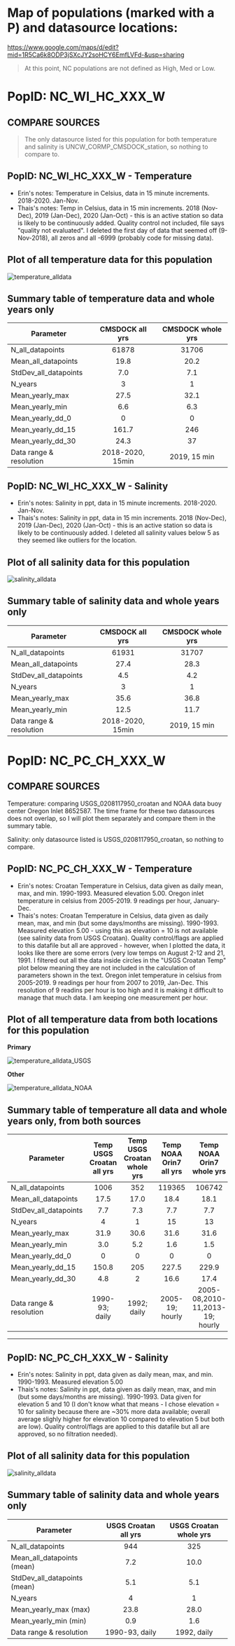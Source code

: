# Map of populations (marked with a P) and datasource locations:

https://www.google.com/maps/d/edit?mid=1R5Ca6k8ODP3jSXcJY2soHCY6EmfLVFd-&usp=sharing

> At this point, NC populations are not defined as High, Med or Low.

# PopID: NC_WI_HC_XXX_W

## COMPARE SOURCES
> The only datasource listed for this population for both temperature and salinity is UNCW_CORMP_CMSDOCK_station, so nothing to compare to.

## PopID: NC_WI_HC_XXX_W - Temperature
* Erin's notes: Temperature in Celsius, data in 15 minute increments. 2018-2020. Jan-Nov.	
* Thais's notes: Temp in Celsius, data in 15 min increments. 2018 (Nov-Dec), 2019 (Jan-Dec), 2020 (Jan-Oct) - this is an active station so data is likely to be continuously added. Quality control not included, file says "quality not evaluated". I deleted the first day of data that seemed off (9-Nov-2018), all zeros and all -6999 (probably code for missing data).

## Plot of all temperature data for this population

![temperature_alldata](../img/NC_WI_HC_XXX_W_alldata_temp.PNG)

## Summary table of temperature data and whole years only 


| Parameter               | CMSDOCK all yrs   | CMSDOCK whole yrs  |
| ----------------------  | :---------------: | :----------------: |
| N_all_datapoints        |       61878       |          31706     |
| Mean_all_datapoints     |        19.8       |           20.2     |
| StdDev_all_datapoints   |         7.0       |            7.1     |
| N_years                 |         3         |             1      |
| Mean_yearly_max         |          27.5     |            32.1    |
| Mean_yearly_min         |          6.6      |            6.3     |
| Mean_yearly_dd_0        |          0        |              0     |
| Mean_yearly_dd_15       |          161.7    |        246         |
| Mean_yearly_dd_30       |         24.3      |          37        |
| Data range & resolution |  2018-2020, 15min |    2019, 15 min    |



## PopID: NC_WI_HC_XXX_W - Salinity
* Erin's notes: Salinity in ppt, data in 15 minute increments. 2018-2020. Jan-Nov.
* Thais's notes: Salinity in ppt, data in 15 min increments. 2018 (Nov-Dec), 2019 (Jan-Dec), 2020 (Jan-Oct) - this is an active station so data is likely to be continuously added. I deleted all salinity values below 5 as they seemed like outliers for the location.

## Plot of all salinity data for this population

![salinity_alldata](../img/NC_WI_HC_XXX_W_alldata_sal.PNG)

## Summary table of salinity data and whole years only 

| Parameter               | CMSDOCK all yrs   | CMSDOCK whole yrs  |
| ----------------------  | :---------------: | :----------------: |
| N_all_datapoints        |     61931         |     31707          |
| Mean_all_datapoints     |      27.4         |       28.3         |
| StdDev_all_datapoints   |       4.5         |       4.2          |
| N_years                 |         3         |             1      |
| Mean_yearly_max         |        35.6       |        36.8        |
| Mean_yearly_min         |        12.5       |        11.7        |
| Data range & resolution |  2018-2020, 15min |    2019, 15 min    |



# PopID: NC_PC_CH_XXX_W

## COMPARE SOURCES

Temperature: comparing USGS_0208117950_croatan and NOAA data buoy center Oregon Inlet 8652587. The time frame for these two datasources does not overlap, so I will plot them separately and compare them in the summary table.

Salinity: only datasource listed is USGS_0208117950_croatan, so nothing to compare.

## PopID: NC_PC_CH_XXX_W - Temperature
* Erin's notes: Croatan Temperature in Celsius, data given as daily mean, max, and min. 1990-1993. Measured elevation 5.00. Oregon inlet temperature in celsius from 2005-2019. 9 readings per hour, January-Dec.
* Thais's notes: Croatan Temperature in Celsius, data given as daily mean, max, and min (but some days/months are missing). 1990-1993. Measured elevation 5.00 - using this as elevation = 10 is not available (see salinity data from USGS Croatan). Quality control/flags are applied to this datafile but all are approved - however, when I plotted the data, it looks like there are some errors (very low temps on August 2-12 and 21, 1991. I filtered out all the data inside circles in the "USGS Croatan Temp" plot below meaning they are not included in the calculation of parameters shown in the text. Oregon inlet temperature in celsius from 2005-2019. 9 readings per hour from 2007 to 2019, Jan-Dec. This resolution of 9 readins per hour is too high and it is making it difficult to manage that much data. I am keeping one measurement per hour. 


## Plot of all temperature data from both locations for this population

**Primary**

![temperature_alldata_USGS](../img/NC_PC_CH_XXX_W_temp_primary.png)

**Other**

![temperature_alldata_NOAA](../img/NC_PC_CH_XXX_W_temp_other.PNG)

## Summary table of temperature all data and whole years only, from both sources


| Parameter               |Temp USGS Croatan all yrs|Temp USGS Croatan whole yrs|Temp NOAA Orin7 all yrs|Temp NOAA Orin7 whole yrs|
| ----------------------  |:-----------------------:|:-------------------------:|:---------------------:|:-----------------------:|
| N_all_datapoints        |     1006                |              352          |       119365          |         106742          |
| Mean_all_datapoints     |       17.5              |            17.0           |         18.4          |           18.1          |
| StdDev_all_datapoints   |       7.7               |              7.3          |         7.7           |           7.7           |
| N_years                 |       4                 |               1           |         15            |           13            |
| Mean_yearly_max         |      31.9               |              30.6         |          31.6         |           31.6          |
| Mean_yearly_min         |      3.0                |               5.2         |           1.6         |           1.5           |
| Mean_yearly_dd_0        |      0                  |                 0         |         0             |             0           |
| Mean_yearly_dd_15       |      150.8              |               205         |         227.5         |           229.9         |
| Mean_yearly_dd_30       |      4.8                |                 2         |         16.6          |           17.4          |
| Data range & resolution |    1990-93; daily       |         1992; daily       |   2005-19; hourly     |2005-08,2010-11,2013-19; hourly|

---

## PopID: NC_PC_CH_XXX_W - Salinity
* Erin's notes: Salinity in ppt, data given as daily mean, max, and min. 1990-1993. Measured elevation 5.00
* Thais's notes: Salinity in ppt, data given as daily mean, max, and min (but some days/months are missing). 1990-1993. Data given for elevation 5 and 10 (I don't know what that means - I chose elevation = 10 for salinity because there are ~30% more data available; overall average slighly higher for elevation 10 compared to elevation 5 but both are low). Quality control/flags are applied to this datafile but all are approved, so no filtration needed).

## Plot of all salinity data for this population

![salinity_alldata](../img/NC_PC_CH_XXX_W_sal.PNG)

## Summary table of salinity data and whole years only 

| Parameter                   |USGS Croatan all yrs|USGS Croatan whole yrs|
| ----------------------------|:------------------:|:--------------------:|
| N_all_datapoints            |      944           |      325             |
| Mean_all_datapoints (mean)  |       7.2          |      10.0            |
| StdDev_all_datapoints (mean)|        5.1         |      5.1             |
| N_years                     |        4           |          1           |
| Mean_yearly_max (max)       |       23.8         |          28.0        |
| Mean_yearly_min (min)       |       0.9          |           1.6        |
| Data range & resolution     |   1990-93, daily   |   1992, daily        |
